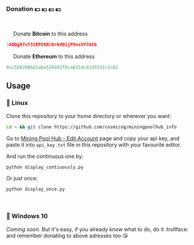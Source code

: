 ### Donation :dollar: :euro: :pound: :yen:

<br>

<img src="https://github.com/webcyou/crypto-currency-icon/blob/master/design/images/default/1.png" width="15" height="15"/>  Donate **Bitcoin** to this address
```cpp
3AQQg87vY31RPCKRrDrkHQijP9nsVY7mtb
```

<img src="https://github.com/webcyou/crypto-currency-icon/blob/master/design/images/default/3.png" width="15" height="15"/>  Donate **Ethereum** to this address
```cpp
0xc5b82006d2aba5269d2f8ca6d1dc81d3331c3c02
```

## Usage

### :penguin: Linux 
Clone this repository to your home directory or wherever you want:

```bash
cd ~ && git clone https://github.com/cosmicog/miningpoolhub_info
```

Go to [Mining Pool Hub - Edit Account](https://miningpoolhub.com/?page=account&action=edit) page and copy your api key, and paste it into `api_key.txt` file in this repository with your favourite editor.

And run the continuous one by:

```bash
python display_contiuously.py
```

Or just once:

```bash
python display_once.py
```

<br> 

### :shit: Windows 10

_Coming soon._ But it's easy, if you already know what to do, do it :trollface: and remember donating to above adresses too :kissing_heart:



